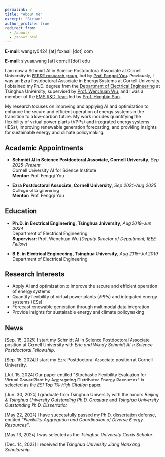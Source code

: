 ```yaml
---
permalink: /
title: "About me"
excerpt: "Siyuan"
author_profile: true
redirect_from: 
  - /about/
  - /about.html
---
```


**E-mail**: wangsy0424 [at] foxmail [dot] com

**E-mail**: siyuan.wang [at] cornell [dot] edu

I am now a Schmidt AI in Science Postdoctoral Associate at Cornell University in [PEESE research group](https://www.peese.org/), led by [Prof. Fengqi You](https://www.peese.org/professor/). Previously, I was an Ezra Postdoctoral Associate in Energy Systems at Cornell University. I obtained my Ph.D. degree from the [Department of Electrical Engineering](https://www.eea.tsinghua.edu.cn/en/index.htm) at Tsinghua University, supervised by [Prof. Wenchuan Wu](https://www.eea.tsinghua.edu.cn/en/faculties/wuwench.htm), and I was a member of the [EMS R&D Team](https://www.eea.tsinghua.edu.cn/en/info/1009/1780.htm) led by [Prof. Hongbin Sun](https://www.eea.tsinghua.edu.cn/en/faculties/shb.htm).

My research focuses on improving and applying AI and optimization to enhance the secure and efficient operation of energy systems in the transition to a low-carbon future. My work includes quantifying the flexibility of virtual power plants (VPPs) and integrated energy systems (IESs), improving renewable generation forecasting, and  providing insights for sustainable energy and climate policymaking.


## Academic Appointments

- **Schmidt AI in Science Postdoctoral Associate, Cornell University**, *Sep 2025–Present*  
  Cornell University AI for Science Institute  
  **Mentor:** Prof. Fengqi You  

- **Ezra Postdoctoral Associate, Cornell University**, *Sep 2024–Aug 2025*   
  College of Engineering  
  **Mentor:** Prof. Fengqi You  


## Education

- **Ph.D. in Electrical Engineering, Tsinghua University**, *Aug 2019–Jun 2024*  
  Department of Electrical Engineering  
  **Supervisor:** Prof. Wenchuan Wu (*Deputy Director of Department, IEEE Fellow*)  
 
- **B.E. in Electrical Engineering, Tsinghua University**, *Aug 2015–Jul 2019*  
  Department of Electrical Engineering  


## Research Interests

* Apply AI and optimization to improve the secure and efficient operation of energy systems
* Quantify flexibility of virtual power plants (VPPs) and integrated energy systems (IESs)
* Forecast renewable generation through multimodal data integration
* Provide insights for sustainable energy and climate policymaking


## News

[Sep. 15, 2025] I start my Schmidt AI in Science Postdoctoral Associate position at Cornell University with *Eric and Wendy Schmidt AI in Science Postdoctoral Fellowship*.

[Sep. 15, 2024] I start my Ezra Postdoctoral Associate position at Cornell University.

[Jul. 15, 2024] Our paper entitled "Stochastic Flexibility Evaluation for Virtual Power Plant by Aggregating Distributed Energy Resources" is selected as the *ESI Top 1% High Citation* paper.

[Jun. 30, 2024] I graduate from Tsinghua University with the honors *Beijing & Tsinghua University Outstanding Ph.D. Graduate* and *Tsinghua University Outstanding Ph.D. Dissertation*

[May 22, 2024] I have successfully passed my Ph.D. dissertation defense, entitled *"Flexibility Aggregation and Coordination of Diverse Energy Resources"*.

[May 13, 2024] I was selected as the *Tsinghua University Cercis Scholar*.

[Dec. 14, 2023] I received the *Tsinghua University Jiang Nanxiang Scholarship*.




